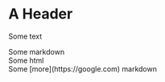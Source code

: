 # A Header
Some text

<AReactComponent>
Some markdown
</AReactComponent>

<div>Some html</div>

<AnotherReactComponent someProp="1" anotherProp="2">
Some [more](https://google.com) markdown
</AnotherReactComponent>

<ASelfClosingComponent />

<AnotherSelfClosingComponent aProp="1"/>
